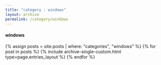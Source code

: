 ```yaml
---
title: "category : windows"
layout: archive
permalink: /category/windows
---
```


#### windows

{% assign posts = site.posts | where: "categories", "windows" %}
{% for post in posts %} {% include archive-single-custom.html type=page.entries_layout %} {% endfor %}
